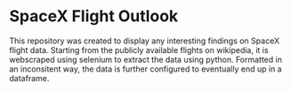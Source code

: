 # SpaceX Flight Outlook

This repository was created to display any interesting findings on SpaceX flight data. Starting from the publicly available flights on wikipedia, it is webscraped using selenium to extract the data using python. Formatted in an inconsitent way, the data is further configured to eventually end up in a dataframe. 
